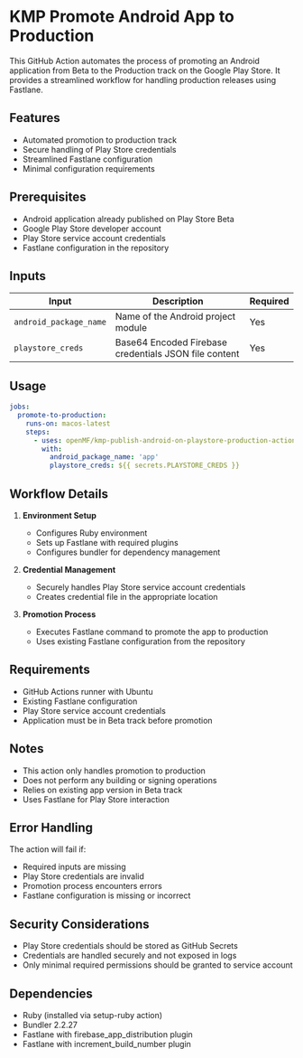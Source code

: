 # KMP Promote Android App to Production

This GitHub Action automates the process of promoting an Android application from Beta to the Production track on the Google Play Store. It provides a streamlined workflow for handling production releases using Fastlane.

## Features

- Automated promotion to production track
- Secure handling of Play Store credentials
- Streamlined Fastlane configuration
- Minimal configuration requirements

## Prerequisites

- Android application already published on Play Store Beta
- Google Play Store developer account
- Play Store service account credentials
- Fastlane configuration in the repository

## Inputs

| Input                  | Description                            | Required |
|------------------------|----------------------------------------|----------|
| `android_package_name` | Name of the Android project module     | Yes      |
| `playstore_creds`      | Base64 Encoded Firebase credentials JSON file content | Yes      |

## Usage

```yaml
jobs:
  promote-to-production:
    runs-on: macos-latest
    steps:
      - uses: openMF/kmp-publish-android-on-playstore-production-action@v1.0.0
        with:
          android_package_name: 'app'
          playstore_creds: ${{ secrets.PLAYSTORE_CREDS }}
```

## Workflow Details

1. **Environment Setup**
    - Configures Ruby environment
    - Sets up Fastlane with required plugins
    - Configures bundler for dependency management

2. **Credential Management**
    - Securely handles Play Store service account credentials
    - Creates credential file in the appropriate location

3. **Promotion Process**
    - Executes Fastlane command to promote the app to production
    - Uses existing Fastlane configuration from the repository

## Requirements

- GitHub Actions runner with Ubuntu
- Existing Fastlane configuration
- Play Store service account credentials
- Application must be in Beta track before promotion

## Notes

- This action only handles promotion to production
- Does not perform any building or signing operations
- Relies on existing app version in Beta track
- Uses Fastlane for Play Store interaction

## Error Handling

The action will fail if:
- Required inputs are missing
- Play Store credentials are invalid
- Promotion process encounters errors
- Fastlane configuration is missing or incorrect

## Security Considerations

- Play Store credentials should be stored as GitHub Secrets
- Credentials are handled securely and not exposed in logs
- Only minimal required permissions should be granted to service account

## Dependencies

- Ruby (installed via setup-ruby action)
- Bundler 2.2.27
- Fastlane with firebase_app_distribution plugin
- Fastlane with increment_build_number plugin
